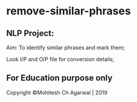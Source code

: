# remove-similar-phrases

## NLP Project:

Aim: To identify similar phrases and mark them;

Look I/P and O/P file for conversion details;


## For Education purpose only

Copyright ©Mohitesh Ch Agarwal | 2019
